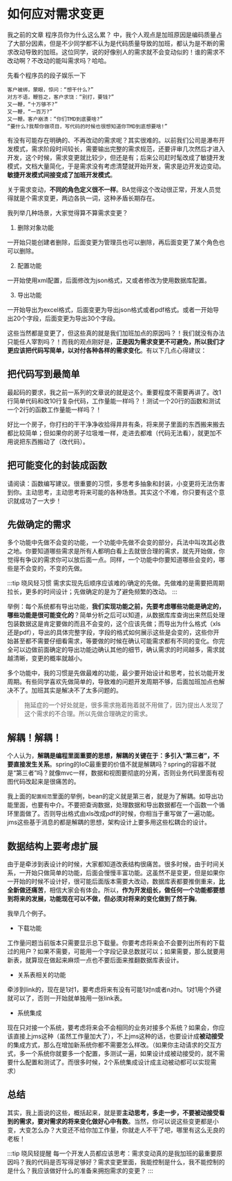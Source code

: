 # 如何应对需求变更

我之前的文章 程序员你为什么这么累？ 中，我个人观点是加班原因是编码质量占了大部分因素，但是不少同学都不认为是代码质量导致的加班，都认为是不断的需求改动导致的加班。这位同学，说的好像别人的需求就不会变动似的！谁的需求不改动啊？不改动的能叫需求吗？哈哈。

先看个程序员的段子娱乐一下

```
客户被绑，蒙眼，惊问：“想干什么?”
对方不语，鞭笞之，客户求饶：“别打，要钱?”
又一鞭，“十万够不?”
又一鞭，“一百万?”
又一鞭。客户崩溃：“你们TMD到底要啥?”
“要什么?我帮你做项目，写代码的时候也很想知道你TMD到底想要啥!”
```

有没有可能存在明确的、不再改动的需求呢？其实很难的。以前我们公司是瀑布开发模式，需求阶段时间较长，需要输出完整的需求规范，还要评审几次然后才进入开发，这个时候，需求变更就比较少，但还是有；后来公司赶时髦改成了敏捷开发模式，文档大量简化，于是需求没有考虑清楚就开始开发，需求是边开发边变动。**敏捷开发模式间接变成了加班开发模式**。


关于需求变动，**不同的角色定义很不一样**。BA觉得这个改动很正常，开发人员觉得就是个需求变更，两边各执一词，这种矛盾长期存在。



我列举几种场景，大家觉得算不算需求变更？

1. 删除对象功能

一开始只能创建者删除，后面变更为管理员也可以删除，再后面变更了某个角色也可以删除。

2. 配置功能

一开始使用xml配置，后面修改为json格式，又或者修改为使用数据库配置。

3. 导出功能

一开始导出为excel格式，后面变更为导出json格式或者pdf格式。或者一开始导出20个字段，后面变更为导出30个字段。


这些当然都是变更了，但这些真的就是我们加班加点的原因吗？！我们就没有办法只能任人宰割吗？！而我的观点刚好是，**正是因为需求变更不可避免，所以我们才更应该把代码写简单，以对付各种各样的需求变化**。有以下几点心得建议：



## 把代码写到最简单

最起码的要求，我之前一系列的文章说的就是这个。重要程度不需要再讲了。改1行简单代码和改10行复杂代码，工作量能一样吗？！测试一个20行的函数和测试一个2行的函数工作量能一样吗？！

好比一个房子，你打扫的干干净净收拾得井井有条，将来房子里面的东西搬来搬去都比较简单；但如果你的房子垃圾堆一样，走进去都难（代码无法看），就更加不用说把东西搬动了（改代码）。



## 把可能变化的封装成函数

请阅读：函数编写建议。很重要的习惯，多思考多抽象和封装，小变更将无法伤害到你。主动思考，主动思考将来可能的各种场景。其实这个不难，你只要有这个意识就成功了一大步！



## 先做确定的需求

多个功能中先做不会变的功能，一个功能中先做不会变的部分，兵法中叫攻其必救之地。你要知道哪些需求是所有人都明白看上去就很合理的需求，就先开始做，你觉得有争议的需求你可以放后面一点。同样，一个功能中你要知道哪些会变的，哪些是不会变的，不变的先做。

:::tip 晓风轻习惯
需求实现先后顺序应该难的/确定的先做。先做难的是需要把周期拉长，更多的时间设计；先做确定的是为了避免频繁的改动。
:::

举例：每个系统都有导出功能，**我们实现功能之前，先要考虑哪些功能是确定的，哪些功能是很可能变化的**？简单分析之后可以知道，从数据库库查询出来然后处理包装数据这是肯定要做的而且不会变的，这个应该先做；而导出为什么格式（xls还是pdf），导出的具体完整字段，字段的格式如何展示这些是会变的，这些你开始甚至都不需要仔细看需求，等要做的时候在确认可能需求都有不同的变化。你完全可以边做前面确定的导出功能边确认其他的细节，确认需求的时间越多，需求就越清晰，变更的概率就越小。

多个功能中，我的习惯是先做最难的功能，最少要开始设计和思考，拉长功能开发周期。有些同学喜欢先做简单的，导致难的问题开发周期不够，后面加班加点也解决不了。加班其实是解决不了太多问题的。



> 拖延症的一个好处就是，很多需求拖着拖着就不用做了，因为提出人发现了这个需求的不合理。所以先做合理确定的需求。


## 解耦！解耦！

个人认为，**解耦是编程里面重要的思想，解耦的关键在于：多引入“第三者”，不要直接发生关系**。spring的IoC最重要的价值不就是解耦吗？spring的容器不就是“第三者”吗？就像mvc一样，数据和视图要彻底的分离，否则业务代码里面有视图代码改起来是很痛苦的。

我上面的`配置规范`里面的举例，bean的定义就是第三者，就是为了解耦。如导出功能里面，也要有中介。不要把查询数据，处理数据和导出数据都在一个函数一个循环里面做了。否则导出格式由xls改成pdf的时候，你相当于重写做了一遍功能。jms这些基于消息的都是解耦的思想，架构设计上要多用这些松耦合的设计。


## 数据结构上要考虑扩展

由于是牵涉到表设计的时候，大家都知道改表结构很痛苦。很多时候，由于时间关系，一开始只做简单的功能，后面会慢慢丰富功能。这虽然不是变更，但是如果你一开始的时候不设计好，很可能后面版本需要大改动，数据库表都要推倒重来，**比全新做还痛苦**，相信大家会有体会。所以，**作为开发组长，做任何一个功能都要想到将来的发展，功能现在可以不做，但必须对将来的变化做到了然于胸**。

我举几个例子。

* 下载功能

工作量问题当前版本只需要显示总下载量。你要考虑将来会不会要列出所有的下载过的用户？如果不需要，可能用一个字段记录总数就可以；如果需要，那么就要用新表，就算现在做起来麻烦一点也不要后面来推翻数据库表设计。

* 关系表相关的功能

牵涉到link的，现在是1对1，要考虑将来有没有可能1对n或者n对n。1对1用个外键就可以了，否则一开始就单独用一张link表。

*  系统集成

现在只对接一个系统，要考虑将来会不会相同的业务对接多个系统？如果会，你应该直接上jms这种（虽然工作量加大了），不上jms这种的话，也要设计成**被动接受**的集成方式，那么在增加新系统你都不需要怎么样改。（如果你主动请求的交互方式，多一个系统你就要多一个配置，多测试一遍，如果设计成被动接受的，就不需要什么配置和测试了。而很多时候，2个系统集成设计成主动被动都可以实现需求）


## 总结

其实，我上面说的这些，概括起来，就是要**主动思考，多走一步，不要被动接受看到的需求，要对需求的将来变化做好心中有数**。当然，你可以说这些变更都是小变，大变怎么办？大变还不给你加工作量，你就走人不干了吧，哪里有这么无良的老板！

:::tip 晓风轻提醒
每一个开发人员都应该思考：需求变动真的是我加班的最重要原因吗？我的代码是否写得足够好？需求变更里面，我能控制是什么，我不能控制的是什么？我应该做好什么的准备来拥抱需求的变更？
:::





